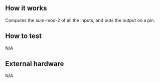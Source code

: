 <!---

This file is used to generate your project datasheet. Please fill in the information below and delete any unused
sections.

You can also include images in this folder and reference them in the markdown. Each image must be less than
512 kb in size, and the combined size of all images must be less than 1 MB.
-->

## How it works

Computes the sum-mod-2 of all the inputs, and puts the output on a pin.

## How to test

N/A

## External hardware

N/A
